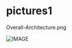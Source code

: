 # pictures1

Overall-Architecture.png

![IMAGE](https://github.com/{Elizaveta0209}/{pictures1}/{master}/raw/{Overall-Architecture.png}/Overall-Architecture.png)
